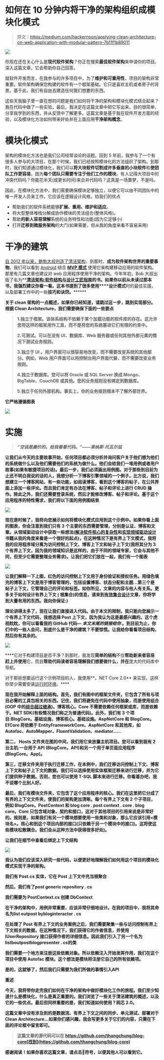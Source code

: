 # 如何在 10 分钟内将干净的架构组织成模块化模式

> 原文：<https://medium.com/hackernoon/applying-clean-architecture-on-web-application-with-modular-pattern-7b11f1b89011>

![](img/e2f9128b67cd46b0260bc745d9b89e44.png)

你现在还在关心什么是**现代软件架构**？你正在搜索**最佳软件架构**来申请你的项目。深入这篇文章，它会帮助你自己回答。

就软件开发而言，在我参与的许多项目中，为了**维护和可重用性**，项目的架构非常重要。软件架构确保您构建的软件有一个框架基础。它只是喜欢主机或者房子的背景。基于此，我们有自由去建造任何我们想要的东西。

这些天我脑子里一直在想的问题是我们如何将干净的架构和模块化模式结合起来？我在代码中做了一些实验，最后，我决定在这篇文章中把它写出来。目的很简单，分享我学到的东西，并从反馈中了解更多。这篇文章是基于我在软件开发方面的经验，以及模块化方法如何带来好处并在上面应用**干净架构概念**。

# **模块化模式**

架构的模块化方法也是我们公司经常谈论的话题。回到 5 年前，我参与了一个有很多人参与的大项目，在那个时候，我们已经按照模块化的方法组织了架构。到那时，我们知道通过模块化，我们可以**将大块软件切割成许多垂直的小块软件**和**使团队工作更容易**，因为**每个团队只需要专注于他们工作的模块**。有人记得大项目中的冲突代码吗？你能花半天(或更长时间)来合并代码吗？这真是一场噩梦，不是吗。

因此，在模块化方法中，我们需要确保模块足够独立，以便它可以由不同团队中的唯一开发人员来工作。它应该在逻辑设计风格，给我们的优点

*   帮助我们的软件系统能够**扩展、重用、维护和适应**。
*   将大型整体堆栈分解成协作模块的灵活组合(整体风格)。
*   帮助**的新人容易理解**系统的业务特性和功能(因为它足够小)
*   打开**迁移到微服务架构**的大门(如果需要，但从我的角度来看不容易采用)

# **干净的建筑**

[自 2012 年以来，鲍勃大叔创造了清洁架构](https://8thlight.com/blog/uncle-bob/2012/08/13/the-clean-architecture.html)，到那时，**成为软件架构世界的重要事物**。我们可以看到 [Android](https://github.com/android10/Android-CleanArchitecture) 结合 [**MVP 模式**](https://msdn.microsoft.com/en-us/library/ff649571.aspx) 使用它来构建移动应用的软件架构。那里有几篇文章也建议对 web 应用程序使用干净的架构。今年年初，Bob 大叔出版了名为**[**清洁架构:软件结构与设计工匠指南**](https://www.amazon.com/Clean-Architecture-Craftsmans-Software-Structure/dp/0134494164)**的书。如果你以前从未读过那本书，我强烈建议你看一看。这本书提到了很多使用[](http://butunclebob.com/ArticleS.UncleBob.PrinciplesOfOod)****设计模式**时的最佳实践，以及部署工作中的一些**技巧和诀窍。********

****关于 clean 架构的一点概述，如果你已经知道，请跳过这一步，跳到实现部分。根据 Clean Architecture，我们需要**确保下面的一些要点******

> ****1.**独立于框架**。该体系结构不依赖于某个加载功能的软件库的存在。这允许您将这样的框架用作工具，而不是将您的系统塞进它们有限的约束中。****
> 
> ****2.**可测试**。可以在没有 UI、数据库、Web 服务器或任何其他外部元素的情况下测试业务规则。****
> 
> ****3.**独立于 UI** 。用户界面可以很容易地改变，而不需要改变系统的其他部分。例如，Web 用户界面可以用控制台用户界面代替，而不需要改变业务规则。****
> 
> ****4.**独立于数据库**。您可以将 Oracle 或 SQL Server 换成 Mongo、BigTable、CouchDB 或其他。您的业务规则没有绑定到数据库。****
> 
> ****5.**独立于任何外部机构**。事实上，你的业务规则根本不了解外部世界。****

****它严格遵循图表****

****![](img/76080b31c8b1ffed64f29a6d4e392e0b.png)****

# ******实施******

> *****“空谈是廉价的。给我看看代码。”——莱纳斯·托瓦尔兹*****

****让我们从今天的主要故事开始，任何项目都必须分析并询问客户关于**他们想为他们的系统**做什么以及**他们需要他们的系统为**做什么。他们会给我们一堆**用例**或者**用户故事**(如果有敏捷项目的话)。最后一步，我们必须画出用例图。对于那些到目前为止还不明白我说的话的人，我想分析一下博客引擎领域的一个例子。比方说，我们想建立一个博客网站，有一些功能，如阅读博客，看到这个博客的帖子，在公共界面上添加一些评论。而且我们肯定有办法在博客、帖子和评论上进行 CRUD 操作。除此之外，我们还需要登录系统，然后才能修改博客、帖子和评论。基于这个应用程序的特性需求，我们将以下面的用例图结束****

****![](img/09de705a97def4bde19dd6df87e5de99.png)****

****现在是时候了，我将向您展示如何将模块化模式应用到这个示例中。如果你看上面的图表，你会注意到我们只有 3 个主要的东西需要管理，分别是认证、博客和文章。从领域驱动设计中获取一些想法([解决软件核心的复杂性](https://www.amazon.com/Domain-Driven-Design-Tackling-Complexity-Software/dp/0321125215)和[实现领域驱动设计](https://www.amazon.com/Implementing-Domain-Driven-Design-Vaughn-Vernon/dp/0321834577)书籍从我的角度来看是一个很好的起点)，在这种情况下是**有界上下文模式**，我将我的应用程序域分离为访问控制上下文、博客上下文和帖子上下文(我将其分为 3 个有界上下文，因为我的领域知识是这样的，由于不同的领域专家，它会与其他不同，但至少它需要整理业务需求)。让我们把它们放在一起，我们有一个图表****

****![](img/833e138cc2cd7869fac190019770cace.png)****

****让我们解释一下上图，红色的访问控制上下文用于身份验证和授权任务。用绿色填充的博客上下文是用于博客管理的，包括设置博客、状态分配和主题…第三个是帖子上下文，它管理自己的评论和标签。如你所见，文章的内容与他人有关系。更多关于如何设计**有界上下文** ( **根集合**)的信息，请来到[有效集合设计](https://vaughnvernon.co/?p=838)文章，你将学到大量有用的东西。我向你保证:)****

****理论讲得太多了，现在让我们直接进入代码。由于本文的限制，我只能向您展示一个有界上下文代码，我想选择 Post 上下文，因为我认为这是最感兴趣的。这个虎视眈眈，你可以看看我的 GitHub 代码— ***本文末尾的链接给你*** 。到目前为止，你们中的一些人会问，到底什么是干净的建筑？不要惊慌。让我给你看看项目结构，然后你有其余的。****

****![](img/43c695861ba14ff906d08c7a33585f4f.png)****

****它对于构建项目是否干净？到那时，我发现**简单的结构**不仅**帮助新来者容易赶上并使用**它，而且**帮助代码读者容易理解我们想要做什么，并在**庞大的代码库中导航。

对于那些想要运行这个示例项目的人，我使用**。NET Core 2.0** 来实现，这样你至少需要安装[运行时环境](https://www.microsoft.com/net/download/core#/runtime)。****

****现在我开始解释上面的结构。首先，我们有图中的**框架文件夹**，它包含了所有与项目必需的工具包相关的东西。**记住，我们将避免在代码中使用抽象，而是使用组合**(OOP 中的[组合超过继承](https://en.wikipedia.org/wiki/Composition_over_inheritance))。博客核心。Core 不需要依赖任何框架或库，而是依赖于。NET SDK(有些情况我们称之为普通代码)。此外，我们有 3 个项目:BlogCore。基础设施，博客核心。基础设施。AspNetCore 和 BlogCore。EfCore 将依赖于 EntityFrameworkCore、AspNetCore 和其他库，如 Autofac、AutoMapper、FluentValidation、mediator……****

****第二， **Hosts 文件夹**在图的中间，我们用它来放置主机项目。您可以看到我有 2 台主机:一台用于 API (BlogCore。API)和另一个用于单页面应用程序(BlogCore。App)。****

****第三，**迁移文件夹**用于执行迁移工作，在本例中，我们迁移访问控制上下文、博客上下文和帖子上下文的数据。我们可以选择使用实体框架迁移来进行迁移，并为它们提供种子数据。否则，您也可以使用 T-SQL 脚本来进行迁移。你看着办吧，我不说哪个比别人好。****

****最后，我们有**模块文件夹**，它包含了这个应用程序的核心。我们在这里把它分成了有界的上下文文件夹，使我们的架构更加清晰。每个有界上下文有 2 个子项目，例如 BlogCore。PostContext 和 blog core . post context . core . blog core。Core 只包含域对象、契约和接口，这对于其他项目的引用来说是非常好的。规则是，如果我们有另一个模块想要使用一些类和对象，那么它应该引用<模块名>。核心和到这个项目内部的接口(**只依赖于另一个模块中的接口**)。这将使这些模块松散耦合。我们会从这种方法中获得很多好处)。****

****让我们在细节中查看后绑定上下文结构****

****![](img/319af62f85991bb7f21ba922bbad588f.png)****

****我认为我们应该深入研究一些代码，以便更好地理解我们如何用这个项目的模块化模式实现干净的架构。****

****我们有 **Post.cs 实体**，它在 Post 上下文中充当根聚合****

****然后，我们有了**post generic repository . cs******

****我们需要为 **PostContext.cs** 创建 DbContext****

****在干净的架构中，用例非常重要，应该非常仔细地设计。在我的项目中，我将其命名为**list outpost bybloginteractor . cs******

****在处理了 Post 有界上下文的业务案例之后，我们需要聚集一些与访问控制有界上下文相关的数据，在这种情况下，我们获得它的作者信息，并使用 IUserRepository 接口获得作者的详细信息。因此我们引入了另一个名为**listboutpostblogpresenter . cs**的类****

****我们需要一个地方来注册这些依赖对象。所以**依赖注入**开始发挥作用，我们在这个项目中使用 Autofac 模块。这个想法是模块将注册它自己的所有依赖项。****

****是的，这就够了，然后我们只需要为我们所做的事情引入**API******

******重述******

****今天，我将带你走完我们如何在干净的架构中做好模块化工作的旅程。我们至少知道什么是模块化，什么是真正重要的。我们浏览了一些关于清洁建筑的概述，以及它的一些优点。最后但同样重要的是，我们知道如何使用？网芯 2.0。****

****这篇文章中没有涉及到的是**数据流**、**有界上下文之间的同步**、**单元测试**、**部署**对于 Clean Architecture…如果你们感兴趣，我会写更多关于它们的内容，只需在下面的评论框中留言即可。****

> ****这篇文章的源代码可以在 https://github.com/thangchung/blog-core[找到](https://github.com/thangchung/blog-core)****

****感谢阅读！如果你喜欢这篇文章，请点击👏符号，以便其他人可以看到它。****